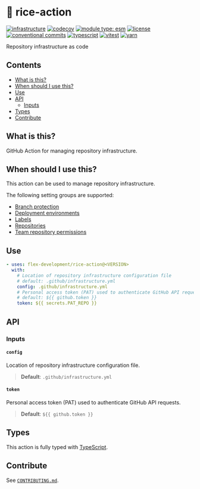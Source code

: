 # :rice: rice-action

[![infrastructure](https://github.com/flex-development/rice-action/actions/workflows/infrastructure.yml/badge.svg)](https://github.com/flex-development/rice-action/actions/workflows/infrastructure.yml)
[![codecov](https://codecov.io/gh/flex-development/rice-action/branch/main/graph/badge.svg?token=rtL6IuEtDK)](https://codecov.io/gh/flex-development/rice-action)
[![module type: esm](https://img.shields.io/badge/module%20type-esm-brightgreen)](https://github.com/voxpelli/badges-cjs-esm)
[![license](https://img.shields.io/github/license/flex-development/rice-action.svg)](LICENSE.md)
[![conventional commits](https://img.shields.io/badge/-conventional%20commits-fe5196?logo=conventional-commits&logoColor=ffffff)](https://conventionalcommits.org/)
[![typescript](https://img.shields.io/badge/-typescript-3178c6?logo=typescript&logoColor=ffffff)](https://typescriptlang.org/)
[![vitest](https://img.shields.io/badge/-vitest-6e9f18?style=flat&logo=vitest&logoColor=ffffff)](https://vitest.dev/)
[![yarn](https://img.shields.io/badge/-yarn-2c8ebb?style=flat&logo=yarn&logoColor=ffffff)](https://yarnpkg.com/)

Repository infrastructure as code

## Contents

- [What is this?](#what-is-this)
- [When should I use this?](#when-should-i-use-this)
- [Use](#use)
- [API](#api)
  - [Inputs](#inputs)
- [Types](#types)
- [Contribute](#contribute)

## What is this?

GitHub Action for managing repository infrastructure.

## When should I use this?

This action can be used to manage repository infrastructure.

The following setting groups are supported:

- [Branch protection][1]
- [Deployment environments][2]
- [Labels][3]
- [Repositories][4]
- [Team repository permissions][5]

## Use

```yaml
- uses: flex-development/rice-action@<VERSION>
  with:
    # Location of repository infrastructure configuration file
    # default: .github/infrastructure.yml
    config: .github/infrastructure.yml
    # Personal access token (PAT) used to authenticate GitHub API requests
    # default: ${{ github.token }}
    token: ${{ secrets.PAT_REPO }}
```

## API

### Inputs

#### `config`

Location of repository infrastructure configuration file.

> **Default**: `.github/infrastructure.yml`

#### `token`

Personal access token (PAT) used to authenticate GitHub API requests.

> **Default**: `${{ github.token }}`

## Types

This action is fully typed with [TypeScript][6].

## Contribute

See [`CONTRIBUTING.md`](CONTRIBUTING.md).

[1]: https://docs.github.com/rest/branches/branch-protection#update-branch-protection
[2]: https://docs.github.com/rest/deployments/environments#create-or-update-an-environment
[3]: https://docs.github.com/rest/issues/labels
[4]: https://docs.github.com/rest/repos/repos#update-a-repository
[5]: https://docs.github.com/rest/teams/teams#add-or-update-team-repository-permissions
[6]: https://www.typescriptlang.org/
